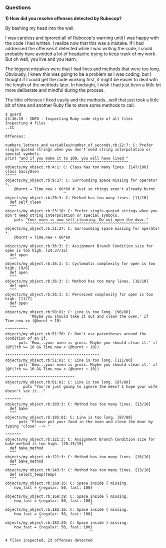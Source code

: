 ### Questions

**1) How did you resolve offenses detected by Rubocop?**

By bashing my head into the wall.

I was careless and ignored all of Rubocop's warning until I was happy
with the code I had written. I realize now that this was a mistake. If
I had addressed the offenses it detected while I was writing the code,
I could probably have avoided a lot of headache trying to keep track of
my work. But oh well, you live and you learn.

The biggest mistakes were that I had lines and methods that were too
long. Obviously, I knew this was going to be a problem as I was coding,
but I thought if I could get the code working first, it might be easier
to deal with the length of the methods later. In hindsight, I wish I had
just been a little bit more deliberate and mindful during the process.

The little offenses I fixed easily and the methods...well that just took
a little bit of time and another Ruby file to store some methods to call.

```
$ guard
23:36:19 - INFO - Inspecting Ruby code style of all files
Inspecting 4 files
..CC

Offenses:

numbers_letters_and_variables/number_of_seconds.rb:22:7: C: Prefer single-quoted strings when you don't need string interpolation or special symbols.
print "and if you make it to 100, you will have lived "
      ^^^^^^^^^^^^^^^^^^^^^^^^^^^^^^^^^^^^^^^^^^^^^^^^^
objects/my_object.rb:4:1: C: Class has too many lines. [147/100]
class SassyOven
^^^^^
objects/my_object.rb:9:27: C: Surrounding space missing for operator *.
    @burnt = Time.new + 60*60 # Just so things aren't already burnt
                          ^
objects/my_object.rb:20:3: C: Method has too many lines. [11/10]
  def self_clean
  ^^^
objects/my_object.rb:23:10: C: Prefer single-quoted strings when you don't need string interpolation or special symbols.
    puts "Your oven is now self_cleaning. Do not open the door."
         ^^^^^^^^^^^^^^^^^^^^^^^^^^^^^^^^^^^^^^^^^^^^^^^^^^^^^^^
objects/my_object.rb:31:27: C: Surrounding space missing for operator *.
    @burnt = Time.new + 60*60
                          ^
objects/my_object.rb:36:3: C: Assignment Branch Condition size for open is too high. [24.37/15]
  def open
  ^^^
objects/my_object.rb:36:3: C: Cyclomatic complexity for open is too high. [9/6]
  def open
  ^^^
objects/my_object.rb:36:3: C: Method has too many lines. [16/10]
  def open
  ^^^
objects/my_object.rb:36:3: C: Perceived complexity for open is too high. [11/7]
  def open
  ^^^
objects/my_object.rb:50:81: C: Line is too long. [90/80]
           'Maybe you should take it out and clean the oven.' if Time.new >= (@burnt + 10)
                                                                                ^^^^^^^^^^
objects/my_object.rb:51:70: C: Don't use parentheses around the condition of an if.
      puts 'Eww...your oven is gross. Maybe you should clean it.' if (@filth >= 10 && Time.new < (@burnt + 10))
                                                                     ^^^^^^^^^^^^^^^^^^^^^^^^^^^^^^^^^^^^^^^^^^
objects/my_object.rb:51:81: C: Line is too long. [111/80]
      puts 'Eww...your oven is gross. Maybe you should clean it.' if (@filth >= 10 && Time.new < (@burnt + 10))
                                                                                ^^^^^^^^^^^^^^^^^^^^^^^^^^^^^^^
objects/my_object.rb:61:81: C: Line is too long. [87/80]
        puts "You're just going to ignore the mess? I hope your wife doesn't see it..."
                                                                                ^^^^^^^
objects/my_object.rb:103:3: C: Method has too many lines. [13/10]
  def bake
  ^^^
objects/my_object.rb:105:81: C: Line is too long. [87/80]
      puts "Please put your food in the oven and close the door by typing 'close' --> "
                                                                                ^^^^^^^
objects/my_object.rb:121:3: C: Assignment Branch Condition size for bake_method is too high. [20.15/15]
  def bake_method
  ^^^
objects/my_object.rb:121:3: C: Method has too many lines. [16/10]
  def bake_method
  ^^^
objects/my_object.rb:143:3: C: Method has too many lines. [13/10]
  def select_temp(temp)
  ^^^
objects/my_object.rb:169:16: C: Space inside { missing.
    how_fast = {regular: 50, fast: 100}
               ^
objects/my_object.rb:169:39: C: Space inside } missing.
    how_fast = {regular: 50, fast: 100}
                                      ^
objects/my_object.rb:182:16: C: Space inside { missing.
    how_fast = {regular: 50, fast: 100}
               ^
objects/my_object.rb:182:39: C: Space inside } missing.
    how_fast = {regular: 50, fast: 100}
                                      ^

4 files inspected, 23 offenses detected
```
